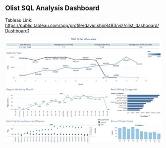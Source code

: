 ## Olist SQL Analysis Dashboard
Tableau Link: https://public.tableau.com/app/profile/david.shin8483/viz/olist_dashboard/Dashboard1

![Olist Dashboard](/Olist_SQL_Analysis/olist_dashboard.png)
